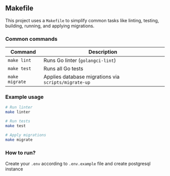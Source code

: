 ## Makefile

This project uses a `Makefile` to simplify common tasks like linting, testing, building, running, and applying migrations.

### Common commands

| Command        | Description                                      |
|----------------|--------------------------------------------------|
| `make lint`    | Runs Go linter (`golangci-lint`)               |
| `make test`    | Runs all Go tests                               |
| `make migrate` | Applies database migrations via `scripts/migrate-up` |

### Example usage

```bash
# Run linter
make linter

# Run tests
make test

# Apply migrations
make migrate
```

### How to run?

Create your `.env` according to `.env.example` file and create postgresql instance